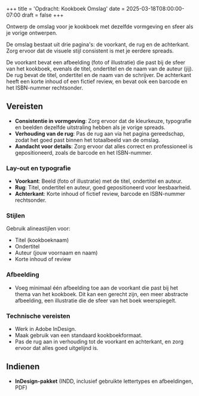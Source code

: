 +++
title = 'Opdracht: Kookboek Omslag'
date = 2025-03-18T08:00:00-07:00
draft = false
+++

Ontwerp de omslag voor je kookboek met dezelfde vormgeving en sfeer als je vorige ontwerpen. 

De omslag bestaat uit drie pagina's: de voorkant, de rug en de achterkant. Zorg ervoor dat de visuele stijl consistent is met je eerdere spreads. 

De voorkant bevat een afbeelding (foto of illustratie) die past bij de sfeer van het kookboek, evenals de titel, ondertitel en de naam van de auteur (jij). De rug bevat de titel, ondertitel en de naam van de schrijver. De achterkant heeft een korte inhoud of een fictief review, en bevat ook een barcode en het ISBN-nummer rechtsonder.

## Vereisten

- **Consistentie in vormgeving**: Zorg ervoor dat de kleurkeuze, typografie en beelden dezelfde uitstraling hebben als je vorige spreads.
- **Verhouding van de rug**: Pas de rug aan via het pagina gereedschap, zodat het goed past binnen het totaalbeeld van de omslag.
- **Aandacht voor details**: Zorg ervoor dat alles correct en professioneel is gepositioneerd, zoals de barcode en het ISBN-nummer.

### Lay-out en typografie

- **Voorkant**: Beeld (foto of illustratie) met de titel, ondertitel en auteur.
- **Rug**: Titel, ondertitel en auteur, goed gepositioneerd voor leesbaarheid.
- **Achterkant**: Korte inhoud of fictief review, barcode en ISBN-nummer rechtsonder.

### Stijlen

Gebruik alineastijlen voor:

- Titel (kookboeknaam)
- Ondertitel
- Auteur (jouw voornaam en naam)
- Korte inhoud of review

### Afbeelding

- Voeg minimaal één afbeelding toe aan de voorkant die past bij het thema van het kookboek. Dit kan een gerecht zijn, een meer abstracte afbeelding, een illustratie die de sfeer van het boek weerspiegelt.

### Technische vereisten

- Werk in Adobe InDesign.
- Maak gebruik van een standaard kookboekformaat.
- Pas de rug aan in verhouding tot de voorkant en achterkant, en zorg ervoor dat alles goed uitgelijnd is.

## Indienen

- **InDesign-pakket** (INDD, inclusief gebruikte lettertypes en afbeeldingen, PDF)